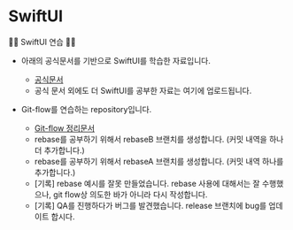 # SwiftUI
🏃‍♀️ SwiftUI 연습 🏃‍♀️

* 아래의 공식문서를 기반으로 SwiftUI를 학습한 자료입니다. 
  * [공식문서](https://developer.apple.com/tutorials/swiftui)
  * 공식 문서 외에도 더 SwiftUI를 공부한 자료는 여기에 업로드됩니다.
  
  
* Git-flow를 연습하는 repository입니다.
  * [Git-flow 정리문서](https://rldd.tistory.com/450) 
  * rebase를 공부하기 위해서 rebaseB 브랜치를 생성합니다. (커밋 내역을 하나 더 추가합니다.)
  * rebase를 공부하기 위해서 rebaseA 브랜치를 생성합니다. (커밋 내역 하나를 추가합니다.)
  * [기록] rebase 예시를 잘못 만들었습니다. rebase 사용에 대해서는 잘 수행했으나, git flow상 의도한 바가 아니라 다시 작성합니다.
  * [기록] QA를 진행하다가 버그를 발견했습니다. release 브랜치에 bug를 업데이트 합시다.
